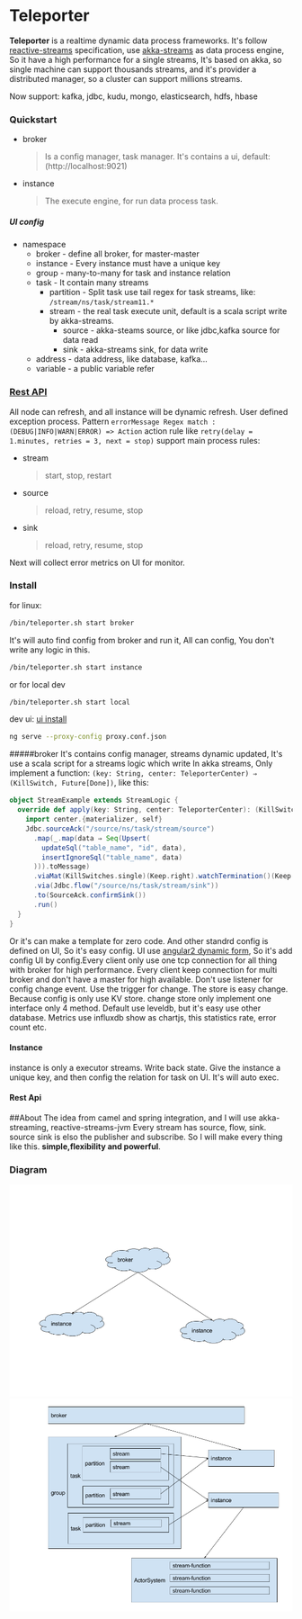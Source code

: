 # Teleporter

**Teleporter** is a realtime dynamic data process frameworks. It's follow [reactive-streams](https://github.com/reactive-streams/reactive-streams-jvm) specification, use [akka-streams](https://github.com/akka/akka) as data process engine, So it have a high performance for a single streams, It's based on akka, so single machine can support thousands streams, and it's provider a distributed manager, so a cluster can support millions streams.

Now support: kafka, jdbc, kudu, mongo, elasticsearch, hdfs, hbase

### Quickstart
 * broker
   > Is a config manager, task manager. It's contains a ui, default:(http://localhost:9021)
 * instance
   > The execute engine, for run data process task.

##### UI config
 - namespace
    - broker - define all broker, for master-master
    - instance - Every instance must have a unique key
    - group - many-to-many for task and instance relation
    - task - It contain many streams
        + partition - Split task use tail regex for task streams, like: `/stream/ns/task/stream11.*`
        + stream - the real task execute unit, default is a scala script write by akka-streams.
            * source - akka-steams source, or like jdbc,kafka source for data read
            * sink - akka-streams sink, for data write
    - address - data address, like database, kafka...
    - variable - a public variable refer
    
### [Rest API](docs/rest_api.md)
 
All node can refresh, and all instance will be dynamic refresh.
User defined exception process. Pattern `errorMessage Regex match : (DEBUG|INFO|WARN|ERROR) => Action`
action rule like `retry(delay = 1.minutes, retries = 3, next = stop)`
support main process rules:
- stream
    > start, stop, restart
- source
    > reload, retry, resume, stop
- sink
    > reload, retry, resume, stop
    
Next will collect error metrics on UI for monitor.

### Install
for linux:
```bash
/bin/teleporter.sh start broker
```
It's will auto find config from broker and run it, All can config, You don't write any logic in this.
```bash
/bin/teleporter.sh start instance
```
or for local dev
```bash
/bin/teleporter.sh start local
```
dev ui:
[ui install](ui/README.md)
```bash
ng serve --proxy-config proxy.conf.json
```

#####broker
It's contains config manager, streams dynamic updated, It's use a scala script for a streams logic which write In akka streams, Only implement a function:
`(key: String, center: TeleporterCenter) ⇒ (KillSwitch, Future[Done])`, like this:
```scala
object StreamExample extends StreamLogic {
  override def apply(key: String, center: TeleporterCenter): (KillSwitch, Future[Done]) = {
    import center.{materializer, self}
    Jdbc.sourceAck("/source/ns/task/stream/source")
      .map(_.map(data ⇒ Seq(Upsert(
        updateSql("table_name", "id", data),
        insertIgnoreSql("table_name", data)
      ))).toMessage)
      .viaMat(KillSwitches.single)(Keep.right).watchTermination()(Keep.both)
      .via(Jdbc.flow("/source/ns/task/stream/sink"))
      .to(SourceAck.confirmSink())
      .run()
  }
}
```
Or it's can make a template for zero code. And other standrd config is defined on UI, So it's easy config. UI use [angular2 dynamic form](https://angular.io/docs/ts/latest/cookbook/dynamic-form.html), So it's add config UI by config.Every client only use one tcp connection for all thing with broker for high performance. Every client keep connection for multi broker and don't have a master for high available. Don't use listener for config change event. Use the trigger for change. The store is easy change. Because config is only use KV store. change store only implement one interface only 4 method. Default use leveldb, but it's easy use other database.
Metrics use influxdb show as chartjs, this statistics rate, error count etc.

#### Instance
instance is only a executor streams. Write back state. Give the instance a unique key, and then config the relation for task on UI. It's will auto exec.

#### Rest Api

##About
The idea from camel and spring integration,  and I will use akka-streaming, reactive-streams-jvm
Every stream has source, flow, sink. source sink is elso the publisher and subscribe.
So I will make every thing like this. **simple,flexibility and powerful**.

### Diagram
![Alt Text](./docs/photo/teleporter-all.png "teleporter-all")
![Alt Text](./docs/photo/teleporter-detail.png "teleporter-all")